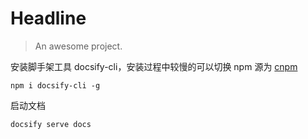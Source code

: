 # Headline

> An awesome project.




安装脚手架工具 docsify-cli，安装过程中较慢的可以切换 npm 源为 [cnpm](https://www.imooc.com/devops/npm-deploy.md)

```
npm i docsify-cli -g
```

启动文档

```
docsify serve docs
```



